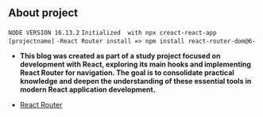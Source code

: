 ## About project
`NODE VERSION 16.13.2`
`Initialized  with npx creact-react-app [projectname]`
`-React Router install => npm install react-router-dom@6-`

 - **This blog was created as part of a study project focused on development with React, exploring its main hooks and implementing React Router for navigation. The goal is to consolidate practical knowledge and deepen the understanding of these essential tools in modern React application development.**


- [React Router](https://reactrouter.com/en/v6.3.0)